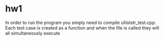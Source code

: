 # hw1
In order to run the program you simply need to compile ulliststr_test.cpp. 
Each test case is created as a function and when the file is called they
will all simultaneously execute 
